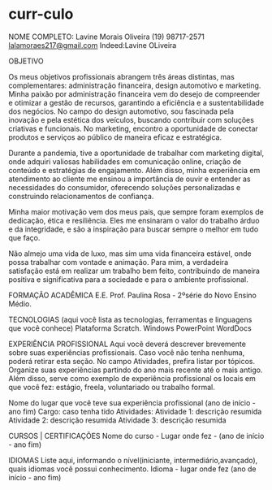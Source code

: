 # curr-culo


NOME COMPLETO: Lavine Morais Oliveira 
(19) 98717-2571
lalamoraes217@gmail.com
Indeed:Lavine OLiveira


OBJETIVO

Os meus objetivos profissionais abrangem três áreas distintas, mas complementares: administração financeira, design automotivo e marketing. Minha paixão por administração financeira vem do desejo de compreender e otimizar a gestão de recursos, garantindo a eficiência e a sustentabilidade dos negócios. No campo do design automotivo, sou fascinada pela inovação e pela estética dos veículos, buscando contribuir com soluções criativas e funcionais. No marketing, encontro a oportunidade de conectar produtos e serviços ao público de maneira eficaz e estratégica.

Durante a pandemia, tive a oportunidade de trabalhar com marketing digital, onde adquiri valiosas habilidades em comunicação online, criação de conteúdo e estratégias de engajamento. Além disso, minha experiência em atendimento ao cliente me ensinou a importância de ouvir e entender as necessidades do consumidor, oferecendo soluções personalizadas e construindo relacionamentos de confiança.

Minha maior motivação vem dos meus pais, que sempre foram exemplos de dedicação, ética e resiliência. Eles me ensinaram o valor do trabalho árduo e da integridade, e são a inspiração para buscar sempre o melhor em tudo que faço. 

Não almejo uma vida de luxo, mas sim uma vida financeira estável, onde possa trabalhar com vontade e animação. Para mim, a verdadeira satisfação está em realizar um trabalho bem feito, contribuindo de maneira positiva e significativa para a sociedade e para o ambiente profissional.


FORMAÇÃO ACADÊMICA
E.E. Prof. Paulina Rosa - 2ºsérie do Novo Ensino Médio.



  TECNOLOGIAS (aqui você lista as tecnologias, ferramentas e linguagens que você conhece)
Plataforma Scratch.
Windows
PowerPoint
WordDocs

EXPERIÊNCIA PROFISSIONAL
Aqui você deverá descrever brevemente sobre suas experiências profissionais. Caso você não tenha nenhuma, poderá retirar esta seção.  No campo Atividades, prefira listar por tópicos. Organize suas experiências partindo do ano mais recente até o mais antigo. 
Além disso, serve como exemplo de experiência profissional os locais em que você fez: estágio, freela, voluntariado ou trabalho formal.

Nome do lugar que você teve sua experiência profissional (ano de início - ano fim)
Cargo: caso tenha tido
Atividades:
Atividade 1: descrição resumida
Atividade 2: descrição resumida
Atividade 3: descrição resumida

CURSOS | CERTIFICAÇÕES
Nome do curso - Lugar onde fez - (ano de início - ano fim)

IDIOMAS
Liste aqui, informando o nível(iniciante, intermediário,avançado), quais idiomas você possui conhecimento.
Idioma - lugar onde fez (ano de início - ano fim)

